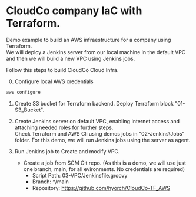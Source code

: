 # CloudCo company IaC with Terraform.

Demo example to build an AWS infraestructure for a company using Terraform.  
We will deploy a Jenkins server from our local machine in the default VPC and then we will build a new VPC using Jenkins jobs.

Follow this steps to build CloudCo Cloud Infra.

0. Configure local AWS credentials
```bash
aws configure
```

1. Create S3 bucket for Terraform backend. Deploy Terraform block "01-S3_Bucket".

2. Create Jenkins server on default VPC, enabling Internet access and attaching needed roles for further steps.  
Check Terraform and AWS Cli using demos jobs in "02-Jenkins\Jobs" folder. For this demo, we will run Jenkins jobs using the server as agent.

3. Run Jenkins job to Create and modify VPC. 
    - Create a job from SCM Git repo. (As this is a demo, we will use just one branch, main, for all evironments. No credentials are required)
        - Script Path: 03-VPC/Jenkinsfile.groovy
        - Branch: */main
        - Repository: https://github.com/hyorch/CloudCo-TF_AWS

    

